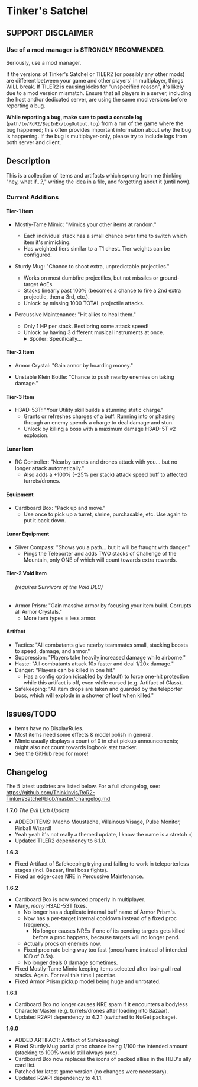 # Tinker's Satchel

## SUPPORT DISCLAIMER

### Use of a mod manager is STRONGLY RECOMMENDED.

Seriously, use a mod manager.

If the versions of Tinker's Satchel or TILER2 (or possibly any other mods) are different between your game and other players' in multiplayer, things WILL break. If TILER2 is causing kicks for "unspecified reason", it's likely due to a mod version mismatch. Ensure that all players in a server, including the host and/or dedicated server, are using the same mod versions before reporting a bug.

**While reporting a bug, make sure to post a console log** (`path/to/RoR2/BepInEx/LogOutput.log`) from a run of the game where the bug happened; this often provides important information about why the bug is happening. If the bug is multiplayer-only, please try to include logs from both server and client.

## Description

This is a collection of items and artifacts which sprung from me thinking "hey, what if...?," writing the idea in a file, and forgetting about it (until now).

### Current Additions

#### Tier-1 Item

- Mostly-Tame Mimic: "Mimics your other items at random."
	- Each individual stack has a small chance over time to switch which item it's mimicking.
	- Has weighted tiers similar to a T1 chest. Tier weights can be configured.

- Sturdy Mug: "Chance to shoot extra, unpredictable projectiles."
	- Works on most dumbfire projectiles, but not missiles or ground-target AoEs.
	- Stacks linearly past 100% (becomes a chance to fire a 2nd extra projectile, then a 3rd, etc.).
	- Unlock by missing 1000 TOTAL projectile attacks.

- Percussive Maintenance: "Hit allies to heal them."
	- Only 1 HP per stack. Best bring some attack speed!
	- Unlock by having 3 different musical instruments at once.
            <details><summary>Spoiler: Specifically...</summary>Ukulele, War Horn, and Gorag's Opus.</details>

#### Tier-2 Item

- Armor Crystal: "Gain armor by hoarding money."

- Unstable Klein Bottle: "Chance to push nearby enemies on taking damage."

#### Tier-3 Item

- H3AD-53T: "Your Utility skill builds a stunning static charge."
	- Grants or refreshes charges of a buff. Running into or phasing through an enemy spends a charge to deal damage and stun.
	- Unlock by killing a boss with a maximum damage H3AD-5T v2 explosion.

#### Lunar Item

- RC Controller: "Nearby turrets and drones attack with you... but no longer attack automatically."
	- Also adds a +100% (+25% per stack) attack speed buff to affected turrets/drones.

#### Equipment

- Cardboard Box: "Pack up and move."
	- Use once to pick up a turret, shrine, purchasable, etc. Use again to put it back down.

#### Lunar Equipment

- Silver Compass: "Shows you a path... but it will be fraught with danger."
	- Pings the Teleporter and adds TWO stacks of Challenge of the Mountain, only ONE of which will count towards extra rewards.

#### Tier-2 Void Item

###### &nbsp;&nbsp;&nbsp;&nbsp;&nbsp;&nbsp;(requires Survivors of the Void DLC)

- Armor Prism: "Gain massive armor by focusing your item build. Corrupts all Armor Crystals."
	- More item types = less armor.

#### Artifact

- Tactics: "All combatants give nearby teammates small, stacking boosts to speed, damage, and armor."
- Suppression: "Players take heavily increased damage while airborne."
- Haste: "All combatants attack 10x faster and deal 1/20x damage."
- Danger: "Players can be killed in one hit."
	- Has a config option (disabled by default) to force one-hit protection while this artifact is off, even while cursed (e.g. Artifact of Glass).
- Safekeeping: "All item drops are taken and guarded by the teleporter boss, which will explode in a shower of loot when killed."

## Issues/TODO

- Items have no DisplayRules.
- Most items need some effects & model polish in general.
- Mimic usually displays a count of 0 in chat pickup announcements; might also not count towards logbook stat tracker.
- See the GitHub repo for more!

## Changelog

The 5 latest updates are listed below. For a full changelog, see: https://github.com/ThinkInvis/RoR2-TinkersSatchel/blob/master/changelog.md

**1.7.0** *The Evil Lich Update*

- ADDED ITEMS: Macho Moustache, Villainous Visage, Pulse Monitor, Pinball Wizard!
- Yeah yeah it's not really a themed update, I know the name is a stretch :(
- Updated TILER2 dependency to 6.1.0.

**1.6.3**

- Fixed Artifact of Safekeeping trying and failing to work in teleporterless stages (incl. Bazaar, final boss fights).
- Fixed an edge-case NRE in Percussive Maintenance.

**1.6.2**

- Cardboard Box is now synced properly in multiplayer.
- Many, *many* H3AD-53T fixes.
	- No longer has a duplicate internal buff name of Armor Prism's.
	- Now has a per-target internal cooldown instead of a fixed proc frequency.
		- No longer causes NREs if one of its pending targets gets killed before a proc happens, because targets will no longer pend.
	- Actually procs on enemies now.
	- Fixed proc rate being way too fast (once/frame instead of intended ICD of 0.5s).
	- No longer deals 0 damage sometimes.
- Fixed Mostly-Tame Mimic keeping items selected after losing all real stacks. Again. For real this time I promise.
- Fixed Armor Prism pickup model being huge and unrotated.

**1.6.1**

- Cardboard Box no longer causes NRE spam if it encounters a bodyless CharacterMaster (e.g. turrets/drones after loading into Bazaar).
- Updated R2API dependency to 4.2.1 (switched to NuGet package).

**1.6.0**

- ADDED ARTIFACT: Artifact of Safekeeping!
- Fixed Sturdy Mug partial proc chance being 1/100 the intended amount (stacking to 100% would still always proc).
- Cardboard Box now replaces the icons of packed allies in the HUD's ally card list.
- Patched for latest game version (no changes were necessary).
- Updated R2API dependency to 4.1.1.